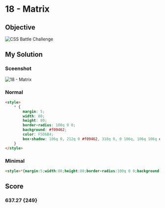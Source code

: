 # 18 - Matrix

## Objective

![CSS Battle Challenge](https://cssbattle.dev/targets/18.png)

## My Solution

### Sceenshot

![18 - Matrix](https://i.imgur.com/DTlvu95.jpeg)

### Normal

```html
<style>
	* {
		margin: 5;
		width: 80;
		height: 80;
		border-radius: 100q 0 0;
		background: #f09462;
		color: F5D6B4;
		box-shadow: 106q 0, 212q 0 #f09462, 318q 0, 0 106q, 106q 106q #f09462, 212q 106q, 318q 106q #f09462, 0 212q #f09462, 106q 212q, 212q 212q #f09462, 318q 212q, 0 0 0 5in #5c434c;
	}
</style>
```

### Minimal

```html
<style>*{margin:5;width:80;height:80;border-radius:100q 0 0;background:#F09462;color:F5D6B4;box-shadow:106q 0,212q 0#F09462,318q 0,0 106q,106q 106q#F09462,212q 106q,318q 106q#F09462,0 212q#F09462,106q 212q,212q 212q#F09462,318q 212q,0 0 0 5in#5C434C
```

## Score

### 637.27 {249}
